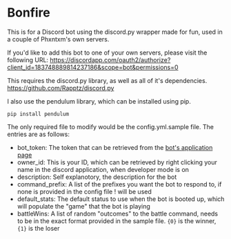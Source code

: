 # Bonfire

This is for a Discord bot using the discord.py wrapper made for fun, used in a couple of Phxntxm's own servers.

If you'd like to add this bot to one of your own servers, please visit the following URL:
https://discordapp.com/oauth2/authorize?client_id=183748889814237186&scope=bot&permissions=0


This requires the discord.py library, as well as all of it's dependencies. 
https://github.com/Rapptz/discord.py

I also use the pendulum library, which can be installed using pip.
```
pip install pendulum
```

The only required file to modify would be the config.yml.sample file. The entries are as follows:

- bot_token: The token that can be retrieved from the [bot's application page](https://discordapp.com/developers/applications/me)
- owner_id: This is your ID, which can be retrieved by right clicking your name in the discord application, when developer mode is on
- description: Self explanotory, the description for the bot
- command_prefix: A list of the prefixes you want the bot to respond to, if none is provided in the config file ! will be used
- default_stats: The default status to use when the bot is booted up, which will populate the "game" that the bot is playing
- battleWins: A list of random "outcomes" to the battle command, needs to be in the exact format provided in the sample file. `{0}` is the winner, `{1}` is the loser